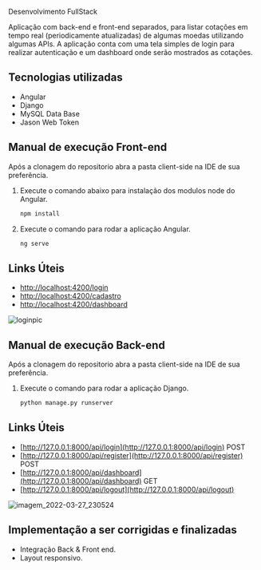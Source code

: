 Desenvolvimento FullStack

Aplicação com back-end e front-end separados, para listar cotações em tempo real (periodicamente atualizadas) de algumas moedas utilizando algumas APIs. A aplicação conta com uma tela simples de login para realizar autenticação e um dashboard onde serão mostrados as cotações.

## Tecnologias utilizadas
 
 - Angular
 - Django
 - MySQL Data Base
 - Jason Web Token

## Manual de execução Front-end

Após a clonagem do repositorio abra a pasta client-side na IDE de sua preferência.

1. Execute o comando abaixo para instalação dos modulos node do Angular.
   ```bash
   npm install
   ```
2. Execute o comando para rodar a aplicação Angular.
   ```bash
   ng serve
   ```
## Links Úteis

- [http://localhost:4200/login](http://localhost:4200/login)
- [http://localhost:4200/cadastro](http://localhost:4200/cadastro)
- [http://localhost:4200/dashboard](http://localhost:4200/dashboard)

![loginpic](https://user-images.githubusercontent.com/40031501/160313112-9dfe617f-a5eb-4f4e-8823-99d2a1d4d0f0.png)

## Manual de execução Back-end

Após a clonagem do repositorio abra a pasta client-side na IDE de sua preferência.

1. Execute o comando para rodar a aplicação Django.
   ```bash
   python manage.py runserver
   ```
## Links Úteis

- [http://127.0.0.1:8000/api/login](http://127.0.0.1:8000/api/login) POST
- [http://127.0.0.1:8000/api/register](http://127.0.0.1:8000/api/register) POST
- [http://127.0.0.1:8000/api/dashboard](http://127.0.0.1:8000/api/dashboard) GET
- [http://127.0.0.1:8000/api/logout](http://127.0.0.1:8000/api/logout)

![imagem_2022-03-27_230524](https://user-images.githubusercontent.com/40031501/160314310-2f8e3599-7c49-4c5f-86e3-14806cf11d5f.png)

## Implementação a ser corrigidas e finalizadas

- Integração Back & Front end.
- Layout responsivo.
